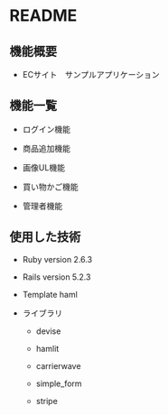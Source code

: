 # README

## 機能概要

* ECサイト　サンプルアプリケーション

## 機能一覧

* ログイン機能

* 商品追加機能

* 画像UL機能

* 買い物かご機能

* 管理者機能

## 使用した技術

* Ruby version 2.6.3

* Rails version 5.2.3

* Template haml

* ライブラリ

  * devise

  * hamlit

  * carrierwave

  * simple_form

  * stripe

